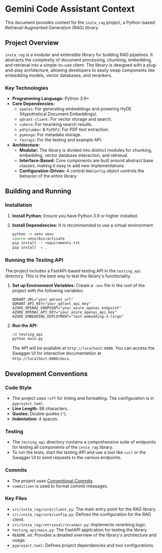 # Gemini Code Assistant Context

This document provides context for the `insta_rag` project, a Python-based Retrieval-Augmented Generation (RAG) library.

## Project Overview

`insta_rag` is a modular and extensible library for building RAG pipelines. It abstracts the complexity of document processing, chunking, embedding, and retrieval into a simple-to-use client. The library is designed with a plug-and-play architecture, allowing developers to easily swap components like embedding models, vector databases, and rerankers.

### Key Technologies

-   **Programming Language:** Python 3.9+
-   **Core Dependencies:**
    -   `openai`: For generating embeddings and powering HyDE (Hypothetical Document Embeddings).
    -   `qdrant-client`: For vector storage and search.
    -   `cohere`: For reranking search results.
    -   `pdfplumber` & `PyPDF2`: For PDF text extraction.
    -   `pymongo`: For metadata storage.
    -   `fastapi`: For the testing and example API.
-   **Architecture:**
    -   **Modular:** The library is divided into distinct modules for chunking, embedding, vector database interaction, and retrieval.
    -   **Interface-Based:** Core components are built around abstract base classes, making it easy to add new implementations.
    -   **Configuration-Driven:** A central `RAGConfig` object controls the behavior of the entire library.

## Building and Running

### Installation

1.  **Install Python:** Ensure you have Python 3.9 or higher installed.
2.  **Install Dependencies:** It is recommended to use a virtual environment.

    ```bash
    python -m venv venv
    source venv/bin/activate
    pip install -r requirements.txt
    pip install -e .
    ```

### Running the Testing API

The project includes a FastAPI-based testing API in the `testing_api` directory. This is the best way to test the library's functionality.

1.  **Set up Environment Variables:** Create a `.env` file in the root of the project with the following variables:

    ```env
    QDRANT_URL="your_qdrant_url"
    QDRANT_API_KEY="your_qdrant_api_key"
    AZURE_OPENAI_ENDPOINT="your_azure_openai_endpoint"
    AZURE_OPENAI_API_KEY="your_azure_openai_api_key"
    AZURE_EMBEDDING_DEPLOYMENT="text-embedding-3-large"
    ```

2.  **Run the API:**

    ```bash
    cd testing_api
    python main.py
    ```

    The API will be available at `http://localhost:8000`. You can access the Swagger UI for interactive documentation at `http://localhost:8000/docs`.

## Development Conventions

### Code Style

-   The project uses `ruff` for linting and formatting. The configuration is in `pyproject.toml`.
-   **Line Length:** 88 characters.
-   **Quotes:** Double quotes (`"`).
-   **Indentation:** 4 spaces.

### Testing

-   The `testing_api` directory contains a comprehensive suite of endpoints for testing all components of the `insta_rag` library.
-   To run the tests, start the testing API and use a tool like `curl` or the Swagger UI to send requests to the various endpoints.

### Commits

-   The project uses [Conventional Commits](https://www.conventionalcommits.org/en/v1.0.0/).
-   `commitizen` is used to format commit messages.

### Key Files

-   `src/insta_rag/core/client.py`: The main entry point for the RAG library.
-   `src/insta_rag/core/config.py`: Defines the configuration for the RAG client.
-   `src/insta_rag/retrieval/reranker.py`: Implements reranking logic.
-   `testing_api/main.py`: The FastAPI application for testing the library.
-   `README.md`: Provides a detailed overview of the library's architecture and usage.
-   `pyproject.toml`: Defines project dependencies and tool configurations.
